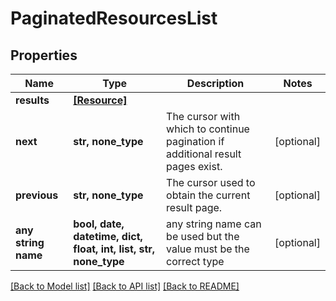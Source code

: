 # PaginatedResourcesList


## Properties
Name | Type | Description | Notes
------------ | ------------- | ------------- | -------------
**results** | [**[Resource]**](Resource.md) |  | 
**next** | **str, none_type** | The cursor with which to continue pagination if additional result pages exist. | [optional] 
**previous** | **str, none_type** | The cursor used to obtain the current result page. | [optional] 
**any string name** | **bool, date, datetime, dict, float, int, list, str, none_type** | any string name can be used but the value must be the correct type | [optional]

[[Back to Model list]](../README.md#documentation-for-models) [[Back to API list]](../README.md#documentation-for-api-endpoints) [[Back to README]](../README.md)


